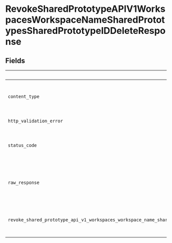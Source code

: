 # RevokeSharedPrototypeAPIV1WorkspacesWorkspaceNameSharedPrototypesSharedPrototypeIDDeleteResponse


## Fields

| Field                                                                                                                            | Type                                                                                                                             | Required                                                                                                                         | Description                                                                                                                      |
| -------------------------------------------------------------------------------------------------------------------------------- | -------------------------------------------------------------------------------------------------------------------------------- | -------------------------------------------------------------------------------------------------------------------------------- | -------------------------------------------------------------------------------------------------------------------------------- |
| `content_type`                                                                                                                   | *Optional[str]*                                                                                                                  | :heavy_check_mark:                                                                                                               | HTTP response content type for this operation                                                                                    |
| `http_validation_error`                                                                                                          | [Optional[shared.HTTPValidationError]](undefined/models/shared/httpvalidationerror.md)                                           | :heavy_minus_sign:                                                                                                               | Validation Error                                                                                                                 |
| `status_code`                                                                                                                    | *Optional[int]*                                                                                                                  | :heavy_check_mark:                                                                                                               | HTTP response status code for this operation                                                                                     |
| `raw_response`                                                                                                                   | [requests.Response](https://requests.readthedocs.io/en/latest/api/#requests.Response)                                            | :heavy_minus_sign:                                                                                                               | Raw HTTP response; suitable for custom response parsing                                                                          |
| `revoke_shared_prototype_api_v1_workspaces_workspace_name_shared_prototypes_shared_prototype_id_delete_200_application_json_any` | *Optional[Any]*                                                                                                                  | :heavy_minus_sign:                                                                                                               | The access to the prototype was revoked successfully.                                                                            |
